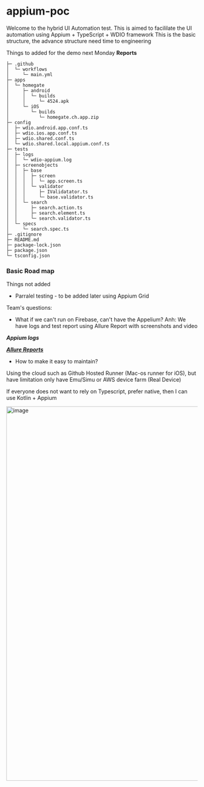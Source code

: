 # appium-poc
Welcome to the hybrid UI Automation test. This is aimed to facililate the UI automation using Appium + TypeScript + WDIO framework
This is the basic structure, the advance structure need time to engineering

Things to added for the demo next Monday **Reports**



```
├─ .github
│  └─ workflows
│     └─ main.yml
├─ apps
│  └─ homegate
│     ├─ android
│     │  └─ builds
│     │     └─ 4524.apk
│     └─ iOS
│        └─ builds
│           └─ homegate.ch.app.zip
├─ config
│  ├─ wdio.android.app.conf.ts
│  ├─ wdio.ios.app.conf.ts
│  ├─ wdio.shared.conf.ts
│  └─ wdio.shared.local.appium.conf.ts
├─ tests
│  ├─ logs
│  │  └─ wdio-appium.log
│  ├─ screenobjects
│  │  ├─ base
│  │  │  ├─ screen
│  │  │  │  └─ app.screen.ts
│  │  │  └─ validator
│  │  │     ├─ IValidatator.ts
│  │  │     └─ base.validator.ts
│  │  └─ search
│  │     ├─ search.action.ts
│  │     ├─ search.element.ts
│  │     └─ search.validator.ts
│  └─ specs
│     └─ search.spec.ts
├─ .gitignore
├─ README.md
├─ package-lock.json
├─ package.json
└─ tsconfig.json
```
### Basic Road map

Things not added
- Parralel testing - to be added later using Appium Grid


Team's questions:
- What if we can't run on Firebase, can't have the Appelium? Anh: We have logs and test report using Allure Report with screenshots and video

***Appium logs***

***[Allure Reports](https://docs.qameta.io/allure-report/)***

- How to make it easy to maintain?

Using the cloud such as Github Hosted Runner (Mac-os runner for iOS), but have limitation only have Emu/Simu or AWS device farm (Real Device)

If everyone does not want to rely on Typescript, prefer native, then I can use Kotlin + Appium

<img width="984" alt="image" src="https://user-images.githubusercontent.com/101088921/198966629-58b5b36c-4afb-4860-a6cd-0c72cb2b7eef.png">
